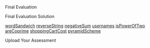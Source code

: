 <download href="https://s3-us-west-1.amazonaws.com/aao-bpo/assessments/final_evaluation/final_eval.zip">Final Evaluation</download>

<download submitted href="https://s3-us-west-1.amazonaws.com/aao-bpo/assessments/final_evaluation/final_eval_solution.zip">Final Evaluation Solution</download>

<a href="https://vimeo.com/248528908/282be970ce">wordSandwich</a>
<a href="https://vimeo.com/248528876/0f86c74e8c">reverseString</a>
<a href="https://vimeo.com/248528873/8a549dc05d">negativeSum</a>
<a href="https://vimeo.com/248528900/314870296c">usernames</a>
<a href="https://vimeo.com/250503676/a5b30aaa48">isPowerOfTwo</a>
<a href="https://vimeo.com/248528843/15e787cf4d">areCoprime</a>
<a href="https://vimeo.com/248528886/499dc75e57">shoppingCartCost</a>
<a href="https://vimeo.com/248528857/e51d7249f6">pyramidScheme</a>

<upload href="">Upload Your Assessment</upload>
